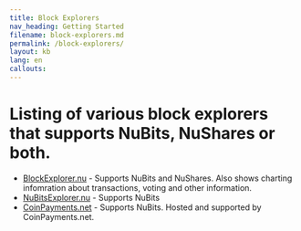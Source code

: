 ```yaml
---
title: Block Explorers
nav_heading: Getting Started
filename: block-explorers.md
permalink: /block-explorers/
layout: kb
lang: en
callouts:
---
```


# Listing of various block explorers that supports NuBits, NuShares or both.

  * [BlockExplorer.nu](http://blockexplorer.nu/) - Supports NuBits and NuShares. Also shows charting infomration about transactions, voting and other information.
  * [NuBitsExplorer.nu](https://NuBitsExplorer.nu) - Supports NuBits
  * [CoinPayments.net](http://explorer.coinpayments.net/index.php?chain=17) - Supports NuBits. Hosted and supported by CoinPayments.net.

